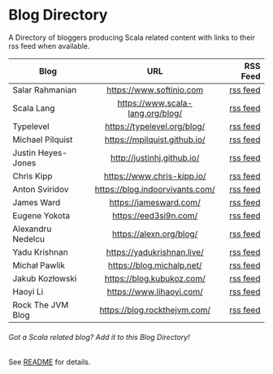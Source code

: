 # Blog Directory 

A Directory of bloggers producing Scala related content with links to their rss feed when available.

| Blog        | URL           | RSS Feed  |
| ------------- |:-------------:| -----:|
| Salar Rahmanian | <https://www.softinio.com> | [rss feed](https://www.softinio.com/index.xml) |
| Scala Lang | <https://www.scala-lang.org/blog/> | [rss feed](https://www.scala-lang.org/feed/blog.xml) |
| Typelevel | <https://typelevel.org/blog/> | [rss feed](https://typelevel.org/blog/feed.rss) |
| Michael Pilquist | <https://mpilquist.github.io/> | [rss feed](https://mpilquist.github.io/index.xml) |
| Justin Heyes-Jones | <http://justinhj.github.io/> | [rss feed](http://justinhj.github.io/feed.xml) |
| Chris Kipp | <https://www.chris-kipp.io/> | [rss feed](https://www.chris-kipp.io/rss.xml) |
| Anton Sviridov | <https://blog.indoorvivants.com/> | [rss feed](https://blog.indoorvivants.com/rss.xml) |
| James Ward | <https://jamesward.com/> | [rss feed](https://jamesward.com/index.xml) |
| Eugene Yokota | <https://eed3si9n.com/> | [rss feed](https://eed3si9n.com/index.xml) |
| Alexandru Nedelcu | <https://alexn.org/blog/> | [rss feed](https://alexn.org/feeds/all.xml) |
| Yadu Krishnan | <https://yadukrishnan.live/> | [rss feed](https://yadukrishnan.live/rss.xml) |
| Michał Pawlik | <https://blog.michalp.net/> | [rss feed](https://blog.michalp.net/index.xml) |
| Jakub Kozłowski | <https://blog.kubukoz.com/> | [rss feed](https://blog.kubukoz.com/atom.xml) |
| Haoyi Li | <https://www.lihaoyi.com/> | [rss feed](https://www.lihaoyi.com/feed.xml) |
| Rock The JVM Blog | <https://blog.rockthejvm.com/> | [rss feed](https://blog.rockthejvm.com/feed.xml) |

###### Got a Scala related blog? Add it to this Blog Directory!

See [README](https://github.com/softinio/scalanews/blob/main/README.md) for details.

